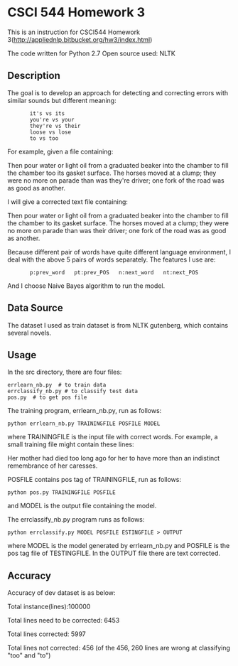 CSCI 544 Homework 3
=====================
This is an instruction for CSCI544 Homework 3(http://appliednlp.bitbucket.org/hw3/index.html)

The code written for Python 2.7
Open source used: NLTK 


Description
-----------------
The goal is to develop an approach for detecting and correcting errors with similar sounds but different meaning:

           it's vs its
           you're vs your
           they're vs their
           loose vs lose
           to vs too

For example, given a file containing:

Then pour water or light oil from a graduated beaker into the chamber to fill the chamber too its gasket surface. 
The horses moved at a clump; they were no more on parade than was they're driver; one fork of the road was as good as another. 


I will give a corrected text file containing:

Then pour water or light oil from a graduated beaker into the chamber to fill the chamber to its gasket surface.
The horses moved at a clump; they were no more on parade than was their driver; one fork of the road was as good as another.


Because different pair of words have quite different language environment, I deal with the above 5 pairs of words separately. The features I use are: 
   
           p:prev_word   pt:prev_POS   n:next_word   nt:next_POS

And I choose Naive Bayes algorithm to run the model.

Data Source
-----------------
The dataset I used as train dataset is from NLTK gutenberg, which contains several novels. 

Usage
-----------------
In the src directory, there are four files:

    errlearn_nb.py  # to train data
    errclassify_nb.py # to classify test data
    pos.py  # to get pos file

The training program, errlearn_nb.py, run as follows:

    python errlearn_nb.py TRAININGFILE POSFILE MODEL

where TRAININGFILE is the input file with correct words. For example, a small training file might contain these lines:

Her mother had died too long ago for her to have more than an indistinct remembrance of her caresses.

POSFILE contains pos tag of TRAININGFILE, run as follows:

    python pos.py TRAININGFILE POSFILE

and MODEL is the output file containing the model.

The errclassify_nb.py program runs as follows:

    python errclassify.py MODEL POSFILE ESTINGFILE > OUTPUT

where MODEL is the model generated by errlearn_nb.py and POSFILE is the pos tag file of TESTINGFILE.
In the OUTPUT file there are text corrected.


Accuracy
-----------------
Accuracy of dev dataset is as below:

Total instance(lines):100000

Total lines need to be corrected: 6453

Total lines corrected: 5997

Total lines not corrected: 456
(of the 456, 260 lines are wrong at classifying "too" and "to")
